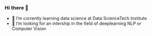 ### Hi there 👋
- 🌱 I’m currently learning data science at Data ScienceTech Institute
- 👯 I’m looking for an intership in the field of deeplearning NLP or Computer Vision

<!--
**ArnaudFelin/ArnaudFelin** is a ✨ _special_ ✨ repository because its `README.md` (this file) appears on your GitHub profile.

Here are some ideas to get you started:
-->
